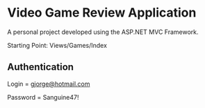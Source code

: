 # Video Game Review Application

A personal project developed using the ASP.NET MVC Framework.

Starting Point: Views/Games/Index

## Authentication
Login = gjorge@hotmail.com

Password = Sanguine47!

